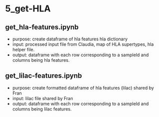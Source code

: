 # 5_get-HLA

## get_hla-features.ipynb
* purpose: create dataframe of hla features hla dictionary
* input: processed input file from Claudia, map of HLA supertypes, hla helper file. 
* output: dataframe with each row corresponding to a sampleId and columns being hla features. 

## get_lilac-features.ipynb
* purpose: create formatted dataframe of hla features (lilac) shared by Fran
* input: lilac file shared by Fran
* output: dataframe with each row corresponding to a sampleId and columns being lilac features.
